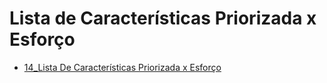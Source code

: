 # Lista de Características Priorizada x Esforço

- [14_Lista De Características Priorizada x Esforço]()